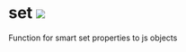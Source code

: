 # set <img src="https://travis-ci.org/borovin/set.svg?branch=master" />
Function for smart set properties to js objects
